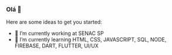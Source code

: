 ### Olá 👋


Here are some ideas to get you started:

- 🔭 I’m currently working at SENAC SP
- 🌱 I’m currently learning HTML, CSS, JAVASCRIPT, SQL, NODE, FIREBASE, DART, FLUTTER, UI/UX
